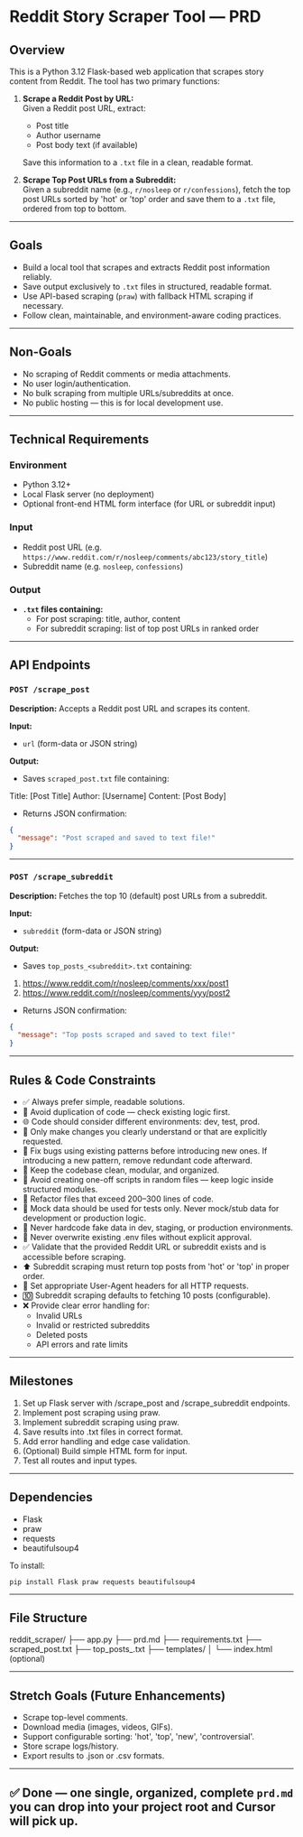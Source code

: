 # Reddit Story Scraper Tool — PRD

## Overview

This is a Python 3.12 Flask-based web application that scrapes story content from Reddit. The tool has two primary functions:

1. **Scrape a Reddit Post by URL:**  
   Given a Reddit post URL, extract:
   - Post title
   - Author username
   - Post body text (if available)

   Save this information to a `.txt` file in a clean, readable format.

2. **Scrape Top Post URLs from a Subreddit:**  
   Given a subreddit name (e.g., `r/nosleep` or `r/confessions`), fetch the top post URLs sorted by 'hot' or 'top' order and save them to a `.txt` file, ordered from top to bottom.

---

## Goals

- Build a local tool that scrapes and extracts Reddit post information reliably.
- Save output exclusively to `.txt` files in structured, readable format.
- Use API-based scraping (`praw`) with fallback HTML scraping if necessary.
- Follow clean, maintainable, and environment-aware coding practices.

---

## Non-Goals

- No scraping of Reddit comments or media attachments.
- No user login/authentication.
- No bulk scraping from multiple URLs/subreddits at once.
- No public hosting — this is for local development use.

---

## Technical Requirements

### Environment
- Python 3.12+
- Local Flask server (no deployment)
- Optional front-end HTML form interface (for URL or subreddit input)

### Input
- Reddit post URL (e.g. `https://www.reddit.com/r/nosleep/comments/abc123/story_title`)
- Subreddit name (e.g. `nosleep`, `confessions`)

### Output
- **`.txt` files containing:**
  - For post scraping: title, author, content
  - For subreddit scraping: list of top post URLs in ranked order

---

## API Endpoints

### `POST /scrape_post`
**Description:** Accepts a Reddit post URL and scrapes its content.

**Input:**
- `url` (form-data or JSON string)

**Output:**
- Saves `scraped_post.txt` file containing:

Title: [Post Title]
Author: [Username]
Content:
[Post Body]

- Returns JSON confirmation:
```json
{
  "message": "Post scraped and saved to text file!"
}
```

---

### `POST /scrape_subreddit`
**Description:** Fetches the top 10 (default) post URLs from a subreddit.

**Input:**
- `subreddit` (form-data or JSON string)

**Output:**
- Saves `top_posts_<subreddit>.txt` containing:

1. https://www.reddit.com/r/nosleep/comments/xxx/post1
2. https://www.reddit.com/r/nosleep/comments/yyy/post2

- Returns JSON confirmation:
```json
{
  "message": "Top posts scraped and saved to text file!"
}
```

---

## Rules & Code Constraints

- ✅ Always prefer simple, readable solutions.
- 🔁 Avoid duplication of code — check existing logic first.
- 🌐 Code should consider different environments: dev, test, prod.
- 🧠 Only make changes you clearly understand or that are explicitly requested.
- 🔧 Fix bugs using existing patterns before introducing new ones. If introducing a new pattern, remove redundant code afterward.
- 🧼 Keep the codebase clean, modular, and organized.
- 📜 Avoid creating one-off scripts in random files — keep logic inside structured modules.
- 📏 Refactor files that exceed 200–300 lines of code.
- 🧪 Mock data should be used for tests only. Never mock/stub data for development or production logic.
- 🚫 Never hardcode fake data in dev, staging, or production environments.
- 🔐 Never overwrite existing .env files without explicit approval.
- ✅ Validate that the provided Reddit URL or subreddit exists and is accessible before scraping.
- ⬆️ Subreddit scraping must return top posts from 'hot' or 'top' in proper order.
- 🧾 Set appropriate User-Agent headers for all HTTP requests.
- 🔟 Subreddit scraping defaults to fetching 10 posts (configurable).
- ❌ Provide clear error handling for:
    - Invalid URLs
    - Invalid or restricted subreddits
    - Deleted posts
    - API errors and rate limits

---

## Milestones

1. Set up Flask server with /scrape_post and /scrape_subreddit endpoints.
2. Implement post scraping using praw.
3. Implement subreddit scraping using praw.
4. Save results into .txt files in correct format.
5. Add error handling and edge case validation.
6. (Optional) Build simple HTML form for input.
7. Test all routes and input types.

---

## Dependencies

- Flask
- praw
- requests
- beautifulsoup4

To install:

```
pip install Flask praw requests beautifulsoup4
```

---

## File Structure

reddit_scraper/
├── app.py
├── prd.md
├── requirements.txt
├── scraped_post.txt
├── top_posts_<subreddit>.txt
├── templates/
│   └── index.html (optional)

---

## Stretch Goals (Future Enhancements)

- Scrape top-level comments.
- Download media (images, videos, GIFs).
- Support configurable sorting: 'hot', 'top', 'new', 'controversial'.
- Store scrape logs/history.
- Export results to .json or .csv formats.

---

## ✅ Done — one single, organized, complete `prd.md` you can drop into your project root and Cursor will pick up.
